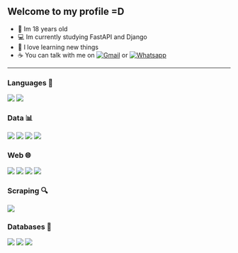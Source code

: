 ## Welcome to my profile =D  
- 🎂 Im 18 years old
- 💻 Im currently studying FastAPI and Django
- 🥰 I love learning new things
- ☕ You can talk with me on [![Gmail](https://img.shields.io/badge/Gmail-D14836?style=for-the-badge&logo=gmail&logoColor=white)](mailto:enzorib.dev@gmail.com) or [![Whatsapp](https://img.shields.io/badge/WhatsApp-25D366?style=for-the-badge&logo=whatsapp&logoColor=white)](https//api.whatsapp.com/send/?phone=5571996585827&text&type=phone_number&app_absent=0)

<hr>

### Languages 🔧
<div>
  <img src="https://img.shields.io/badge/Python-3776AB?style=for-the-badge&logo=python&logoColor=white">
  <img src="https://img.shields.io/badge/JavaScript-F7DF1E?style=for-the-badge&logo=javascript&logoColor=black">
</div>

### Data 📊
<div>
  <img src="https://img.shields.io/badge/pandas-%23150458.svg?style=for-the-badge&logo=pandas&logoColor=white">
  <img src="https://img.shields.io/badge/numpy-%23013243.svg?style=for-the-badge&logo=numpy&logoColor=white">
  <img src="https://img.shields.io/badge/scikit--learn-%23F7931E.svg?style=for-the-badge&logo=scikit-learn&logoColor=white">
  <img src="https://img.shields.io/badge/Matplotlib-%23ffffff.svg?style=for-the-badge&logo=Matplotlib&logoColor=black">
</div>

### Web 🌐
<div>
  <img src="https://img.shields.io/badge/html5-%23E34F26.svg?style=for-the-badge&logo=html5&logoColor=white">
  <img src="https://img.shields.io/badge/css3-%231572B6.svg?style=for-the-badge&logo=css3&logoColor=white">
  <img src="https://img.shields.io/badge/flask-%23000.svg?style=for-the-badge&logo=flask&logoColor=white">
  <img src="https://img.shields.io/badge/FastAPI-005571?style=for-the-badge&logo=fastapi">
  
</div>
<div>
  
### Scraping 🔍
<img src="https://img.shields.io/badge/-selenium-%43B02A?style=for-the-badge&logo=selenium&logoColor=white">

### Databases 💾
<img src="https://img.shields.io/badge/postgres-%23316192.svg?style=for-the-badge&logo=postgresql&logoColor=white">
<img src="https://img.shields.io/badge/mysql-%2300f.svg?style=for-the-badge&logo=mysql&logoColor=white">
<img src="https://img.shields.io/badge/sqlite-%2307405e.svg?style=for-the-badge&logo=sqlite&logoColor=white">
